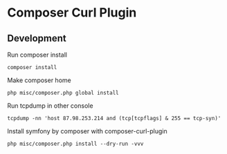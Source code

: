 # Composer Curl Plugin

## Development

Run composer install

```
composer install
```

Make composer home

```
php misc/composer.php global install
```

Run tcpdump in other console

```
tcpdump -nn 'host 87.98.253.214 and (tcp[tcpflags] & 255 == tcp-syn)'
```


Install symfony by composer with composer-curl-plugin

```
php misc/composer.php install --dry-run -vvv
```

